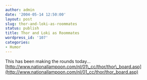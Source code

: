 ```yaml
---
author: admin
date: '2004-05-14 12:50:00'
layout: post
slug: thor-and-loki-as-roommates
status: publish
title: Thor and Loki as Roommates
wordpress_id: '107'
categories:
- Humor
---
```


This has been making the rounds today...
[http://www.nationallampoon.com/nl/01\_cc/thor/thor\_board.asp](http://www.nationallampoon.com/nl/01_cc/thor/thor_board.asp)

